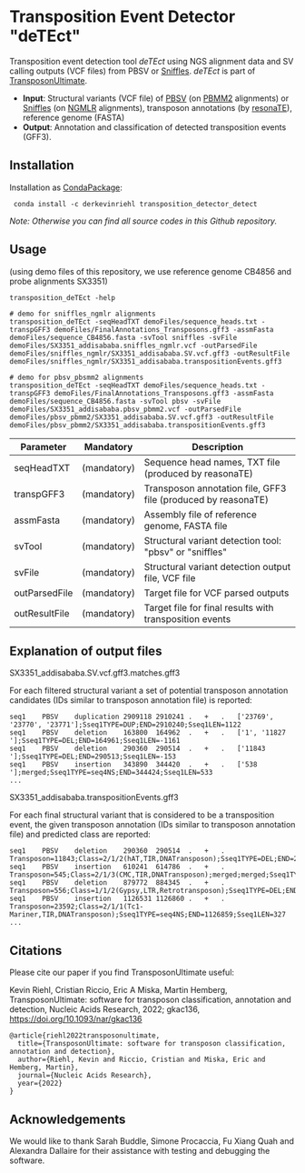 # Transposition Event Detector "deTEct"
Transposition event detection tool *deTEct* using NGS alignment data and SV calling outputs (VCF files) from PBSV or [Sniffles](https://github.com/fritzsedlazeck/Sniffles). *deTEct* is part of [TransposonUltimate](https://github.com/DerKevinRiehl/TransposonUltimate).

- **Input**: Structural variants (VCF file) of [PBSV](https://github.com/PacificBiosciences/pbsv) (on [PBMM2](https://github.com/PacificBiosciences/pbmm2) alignments) or [Sniffles](https://github.com/fritzsedlazeck/Sniffles) (on [NGMLR](https://github.com/philres/ngmlr) alignments), transposon annotations (by [resonaTE](https://github.com/DerKevinRiehl/transposon_annotation_resonaTE)), reference genome (FASTA)
- **Output**: Annotation and classification of detected transposition events (GFF3).

## Installation
Installation as [CondaPackage](https://anaconda.org/derkevinriehl/transposition_detector_detect):
```
 conda install -c derkevinriehl transposition_detector_detect 
```
*Note: Otherwise you can find all source codes in this Github repository.*

## Usage 
(using demo files of this repository, we use reference genome CB4856 and probe alignments SX3351)
```
transposition_deTEct -help

# demo for sniffles_ngmlr alignments
transposition_deTEct -seqHeadTXT demoFiles/sequence_heads.txt -transpGFF3 demoFiles/FinalAnnotations_Transposons.gff3 -assmFasta demoFiles/sequence_CB4856.fasta -svTool sniffles -svFile demoFiles/SX3351_addisababa.sniffles_ngmlr.vcf -outParsedFile demoFiles/sniffles_ngmlr/SX3351_addisababa.SV.vcf.gff3 -outResultFile demoFiles/sniffles_ngmlr/SX3351_addisababa.transpositionEvents.gff3

# demo for pbsv_pbsmm2 alignments
transposition_deTEct -seqHeadTXT demoFiles/sequence_heads.txt -transpGFF3 demoFiles/FinalAnnotations_Transposons.gff3 -assmFasta demoFiles/sequence_CB4856.fasta -svTool pbsv -svFile demoFiles/SX3351_addisababa.pbsv_pbmm2.vcf -outParsedFile demoFiles/pbsv_pbmm2/SX3351_addisababa.SV.vcf.gff3 -outResultFile demoFiles/pbsv_pbmm2/SX3351_addisababa.transpositionEvents.gff3
```

Parameter | Mandatory | Description
------------ | ------------- | -------------
seqHeadTXT | (mandatory) | Sequence head names, TXT file (produced by reasonaTE)
transpGFF3 | (mandatory) | Transposon annotation file, GFF3 file (produced by reasonaTE)
assmFasta | (mandatory) | Assembly file of reference genome, FASTA file
svTool | (mandatory) | Structural variant detection tool: "pbsv" or "sniffles"
svFile | (mandatory) | Structural variant detection output file, VCF file
outParsedFile | (mandatory) | Target file for VCF parsed outputs
outResultFile | (mandatory) | Target file for final results with transposition events

## Explanation of output files
SX3351_addisababa.SV.vcf.gff3.matches.gff3

For each filtered structural variant a set of potential transposon annotation candidates (IDs similar to transposon annotation file) is reported:
```
seq1	PBSV	duplication	2909118	2910241	.	+	.	['23769', '23770', '23771'];Sseq1TYPE=DUP;END=2910240;Sseq1LEN=1122
seq1	PBSV	deletion	163800	164962	.	+	.	['1', '11827 '];Sseq1TYPE=DEL;END=164961;Sseq1LEN=-1161
seq1	PBSV	deletion	290360	290514	.	+	.	['11843 '];Sseq1TYPE=DEL;END=290513;Sseq1LEN=-153
seq1	PBSV	insertion	343890	344420	.	+	.	['538 '];merged;Sseq1TYPE=seq4NS;END=344424;Sseq1LEN=533
...
```

SX3351_addisababa.transpositionEvents.gff3

For each final structural variant that is considered to be a transposition event, the given transposon annotation (IDs similar to transposon annotation file) and predicted class are reported:
```
seq1	PBSV	deletion	290360	290514	.	+	.	Transposon=11843;Class=2/1/2(hAT,TIR,DNATransposon);Sseq1TYPE=DEL;END=290513;Sseq1LEN=-153
seq1	PBSV	insertion	610241	614786	.	+	.	Transposon=545;Class=2/1/3(CMC,TIR,DNATransposon);merged;merged;Sseq1TYPE=seq4NS;END=611763;Sseq1LEN=1521
seq1	PBSV	deletion	879772	884345	.	+	.	Transposon=556;Class=1/1/2(Gypsy,LTR,Retrotransposon);Sseq1TYPE=DEL;END=884344;Sseq1LEN=-4572
seq1	PBSV	insertion	1126531	1126860	.	+	.	Transposon=23592;Class=2/1/1(Tc1-Mariner,TIR,DNATransposon);Sseq1TYPE=seq4NS;END=1126859;Sseq1LEN=327
...
```

## Citations
Please cite our paper if you find TransposonUltimate useful:

Kevin Riehl, Cristian Riccio, Eric A Miska, Martin Hemberg, TransposonUltimate: software for transposon classification, annotation and detection, Nucleic Acids Research, 2022; gkac136, https://doi.org/10.1093/nar/gkac136

```
@article{riehl2022transposonultimate,
  title={TransposonUltimate: software for transposon classification, annotation and detection},
  author={Riehl, Kevin and Riccio, Cristian and Miska, Eric and Hemberg, Martin},
  journal={Nucleic Acids Research},
  year={2022}
}
```

## Acknowledgements
We would like to thank Sarah Buddle, Simone Procaccia, Fu Xiang Quah and Alexandra Dallaire for their assistance with testing and debugging the software.

